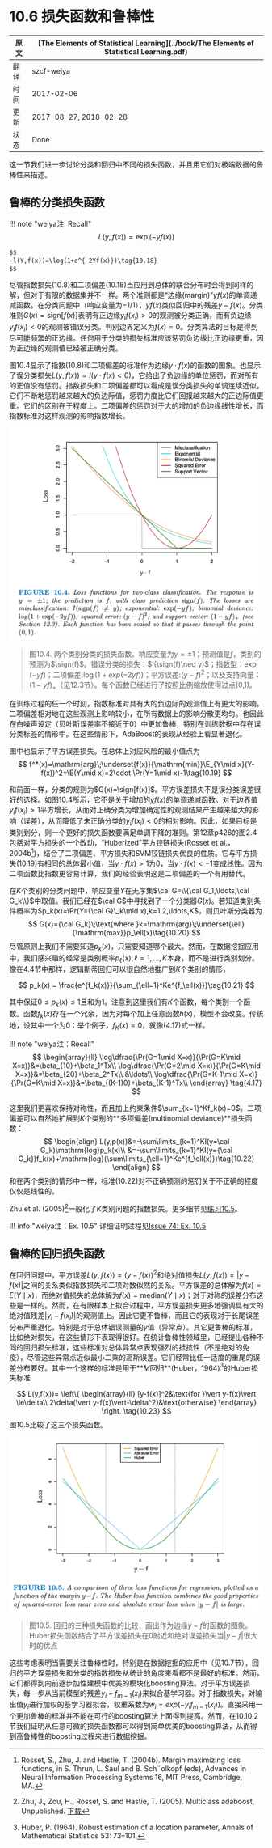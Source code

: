 # 10.6 损失函数和鲁棒性

| 原文   | [The Elements of Statistical Learning](../book/The Elements of Statistical Learning.pdf) |
| ---- | ---------------------------------------- |
| 翻译   | szcf-weiya                               |
| 时间   | 2017-02-06                               |
| 更新   | 2017-08-27, 2018-02-28                               |
| 状态 | Done|


这一节我们进一步讨论分类和回归中不同的损失函数，并且用它们对极端数据的鲁棒性来描述。

## 鲁棒的分类损失函数

!!! note "weiya注: Recall"
    $$
    L(y,f(x))=\exp(-yf(x))\tag{10.8}
    $$

    $$
    -l(Y,f(x))=\log(1+e^{-2Yf(x)})\tag{10.18}
    $$

尽管指数损失(10.8)和二项偏差(10.18)当应用到总体的联合分布时会得到同样的解，但对于有限的数据集并不一样。两个准则都是“边缘(margin)”$yf(x)$的单调递减函数。在分类问题中（响应变量为$-1/1$），$yf(x)$类似回归中的残差$y-f(x)$。分类准则$G(x)=\mathrm{sign}[f(x)]$表明有正边缘$y_if(x_i)>0$的观测被分类正确，而有负边缘$y_if(x_i)<0$的观测被错误分类。判别边界定义为$f(x)=0$。分类算法的目标是得到尽可能频繁的正边缘。任何用于分类的损失标准应该惩罚负边缘比正边缘更重，因为正边缘的观测值已经被正确分类。

图10.4显示了指数(10.8)和二项偏差的标准作为边缘$y\cdot f(x)$的函数的图象。也显示了误分类损失$L(y,f(x))=I(y\cdot f(x) < 0)$，它给出了负边缘的单位惩罚，而对所有的正值没有惩罚。指数损失和二项偏差都可以看成是误分类损失的单调连续近似。它们不断地惩罚越来越大的负边际值，惩罚力度比它们回报越来越大的正边际值更重。它们的区别在于程度上。二项偏差的惩罚对于大的增加的负边缘线性增长，而指数标准对这样观测的影响指数增长。

![](../img/10/fig10.4.png)

> 图10.4. 两个类别分类的损失函数。响应变量为$y=\pm 1$；预测值是$f$，类别的预测为$\sign(f)$。错误分类的损失：$I(\sign(f)\neq y)$；指数型：$\exp(-yf)$；二项偏差:$\log(1+exp(-2yf))$；平方误差:$(y-f)^2$；以及支持向量：$(1-yf)_+$（见12.3节）。每个函数已经进行了按照比例缩放使得过点(0,1)。

在训练过程的任一个时刻，指数标准对具有大的负边际的观测值上有更大的影响。二项偏差相对地在这些观测上影响较小，在所有数据上的影响分散更均匀。也因此在白噪声设定（贝叶斯误差率不接近于0）中更加鲁棒，特别在训练数据中存在误分类标签的情形中。在这些情形下，AdaBoost的表现从经验上看显著退化。

图中也显示了平方误差损失。在总体上对应风险的最小值点为
$$
f^*(x)=\mathrm{arg}\;\underset{f(x)}{\mathrm{min}}\E_{Y\mid x}(Y-f(x))^2=\E(Y\mid x)=2\cdot \Pr(Y=1\mid x)-1\tag{10.19}
$$

和前面一样，分类的规则为$G(x)=\sign[f(x)]$。平方误差损失不是误分类误差很好的选择。如图10.4所示，它不是关于增加的$yf(x)$的单调递减函数。对于边界值$y_if(x_i)>1$平方增长，从而对正确分类为增加确定性的观测结果产生越来越大的影响（误差），从而降低了未正确分类的$y_if(x_i) < 0$的相对影响。因此，如果目标是类别划分，则一个更好的损失函数要满足单调下降的准则。第12章p426的图2.4包括对平方损失的一个改动，“Huberized”平方铰链损失(Rosset et al.，2004b[^1])，结合了二项偏差、平方损失和SVM铰链损失优良的性质。它与平方损失(10.19)有相同的总体最小值，当$y\cdot f(x) > 1$为0，当$y\cdot f(x) < -1$变成线性。因为二项函数比指数更容易计算，我们的经验表明这是二项偏差的一个有用替代。

在$K$个类别的分类问题中，响应变量$Y$在无序集$\cal G=\\{\cal G_1,\ldots,\cal G_k\\}$中取值。我们已经在$\cal G$中寻找到了一个分类器$G(x)$。若知道类别条件概率为$p_k(x)=\Pr(Y={\cal G}\_k\mid x),k=1,2,\ldots,K$，则贝叶斯分类器为
$$
G(x)={\cal G_k}\;\text{where }k=\mathrm{arg}\;\underset{\ell}{\mathrm{max}}p_\ell(x)\tag{10.20}
$$
尽管原则上我们不需要知道$p_k(x)$，只需要知道哪个最大。然而，在数据挖掘应用中，我们感兴趣的经常是类别概率$p_\ell(x),\ell=1,\ldots,K$本身，而不是进行类别划分。像在4.4节中那样，逻辑斯蒂回归可以很自然地推广到$K$个类别的情形，

$$
p_k(x) = \frac{e^{f_k(x)}}{\sum_{\ell=1}^Ke^{f_\ell(x)}}\tag{10.21}
$$

其中保证$0\le p_k(x)\le 1$且和为1。注意到这里我们有$K$个函数，每个类别一个函数。函数$f_k(x)$存在一个冗余，因为对每个加上任意函数$h(x)$，模型不会改变。传统地，设其中一个为0：举个例子，$f_K(x)=0$，就像(4.17)式一样。

!!! note "weiya注：Recall"
    $$
    \begin{array}{ll}
    \log\dfrac{\Pr(G=1\mid X=x)}{\Pr(G=K\mid X=x)}&=\beta_{10}+\beta_1^Tx\\
    \log\dfrac{\Pr(G=2\mid X=x)}{\Pr(G=K\mid X=x)}&=\beta_{20}+\beta_2^Tx\\
    &\ldots\\
    \log\dfrac{\Pr(G=K-1\mid X=x)}{\Pr(G=K\mid X=x)}&=\beta_{(K-1)0}+\beta_{K-1}^Tx\\
    \end{array}
    \tag{4.17}
    $$

这里我们更喜欢保持对称性，而且加上约束条件$\sum_{k=1}^Kf_k(x)=0$。二项偏差可以自然地扩展到$K$个类别的**多项偏差(multinomial deviance)**损失函数：
$$
\begin{align}
L(y,p(x))&=-\sum\limits_{k=1}^KI(y=\cal G_k)\mathrm{log}p_k(x)\\
&=-\sum\limits_{k=1}^KI(y={\cal G_k})f_k(x)+\mathrm{log}(\sum\limits_{\ell=1}^Ke^{f_\ell(x)})\tag{10.22}
\end{align}
$$
和在两个类别的情形中一样，标准(10.22)对不正确预测的惩罚关于不正确的程度仅仅是线性的。

Zhu et al. (2005)[^2]一般化了$K$类别问题的指数损失。更多细节见[练习10.5](https://github.com/szcf-weiya/ESL-CN/issues/74)。

!!! info "weiya注：Ex. 10.5"
    详细证明过程见[Issue 74: Ex. 10.5](https://github.com/szcf-weiya/ESL-CN/issues/74)

## 鲁棒的回归损失函数

在回归问题中，平方误差$L(y,f(x))=(y-f(x))^2$和绝对值损失$L(y,f(x))=\vert y-f(x)\vert$之间的关系类似指数损失和二项对数似然的关系。平方误差的总体解为$f(x)=E(Y\mid x)$，而绝对值损失的总体解为$f(x)=\mathrm{median}(Y\mid x)$；对于对称的误差分布这些是一样的。然而，在有限样本上拟合过程中，平方误差损失更多地强调具有大的绝对值残差$\vert y_i-f(x_i)\vert$的观测值上。因此它更不鲁棒，而且它的表现对于长尾误差分布严重退化，特别是对于总体错误测量的$y$值（异常点）。其它更鲁棒的标准，比如绝对损失，在这些情形下表现得很好。在统计鲁棒性领域里，已经提出各种不同的回归损失标准，这些标准对总体异常点表现强烈的抵抗性（不是绝对的免疫），尽管这些异常点近似最小二乘的高斯误差。它们经常比任一适度的重尾的误差分布要好。其中一个这样的标准是用于**$M$回归**(Huber，1964)[^3]的Huber损失标准

$$
L(y,f(x))=
\left\{
  \begin{array}{ll}
  [y-f(x)]^2&\text{for }\vert y-f(x)\vert \le\delta\\
  2\delta(\vert y-f(x)\vert-\delta^2)&\text{otherwise}
  \end{array}
\right.
\tag{10.23}
$$
图10.5比较了这三个损失函数。

![](../img/10/fig10.5.png)

> 图10.5. 回归的三种损失函数的比较，画出作为边缘$y-f$的函数的图象。Huber损失函数结合了平方误差损失在0附近和绝对误差损失当$\vert y-f\vert$很大时的优点

这些考虑表明当需要关注鲁棒性时，特别是在数据挖掘的应用中（见10.7节），回归的平方误差损失和分类的指数损失从统计的角度来看都不是最好的标准。然而，它们都得到向前逐步加性建模中优美的模块化boosting算法。对于平方误差损失，每一步从当前模型的残差$y_i-f_{m-1}(x_i)$来拟合基学习器。对于指数损失，对输出值$y_i$进行加权的基学习器拟合，权重系数为$w_i=exp(-y_if_{m-1}(x_i))$。直接采用一个更加鲁棒的标准并不能在可行的boosting算法上面得到提高。然而，在10.10.2节我们证明从任意可微的损失函数都可以得到简单优美的boosting算法，从而得到高鲁棒性的boosting过程来进行数据挖掘。

[^1]: Rosset, S., Zhu, J. and Hastie, T. (2004b). Margin maximizing loss functions, in S. Thrun, L. Saul and B. Sch¨olkopf (eds), Advances in Neural Information Processing Systems 16, MIT Press, Cambridge, MA.
[^2]: Zhu, J., Zou, H., Rosset, S. and Hastie, T. (2005). Multiclass adaboost, Unpublished. [下载](../references/samme.pdf)
[^3]: Huber, P. (1964). Robust estimation of a location parameter, Annals of Mathematical Statistics 53: 73–101.